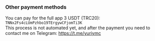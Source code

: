 ### Other payment methods 
You can pay for the full app 3 USDT (TRC20): \
`TNNx2Fs4cLUmPzhbo19TErgywCFjomTi3K` \
This process is not automated yet, and after the payment you need to contact me on Telegram: https://t.me/yuriymc
